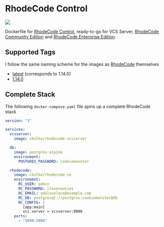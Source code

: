 # RhodeCode Control

[![](https://images.microbadger.com/badges/version/ckulka/rhodecode-rccontrol.svg)](https://github.com/ckulka/rhodecode-rccontrol "Get your own version badge on microbadger.com")

Dockerfile for [RhodeCode Control](https://docs.rhodecode.com/RhodeCode-Control/), ready-to-go for VCS Server, [RhodeCode Community Edition](https://rhodecode.com/open-source) and [RhodeCode Enterprise Edition](https://docs.rhodecode.com/RhodeCode-Enterprise/).

## Supported Tags

I follow the same naming scheme for the images as [RhodeCode](https://docs.rhodecode.com/RhodeCode-Control/release-notes/release-notes.html) themselves

- [latest](https://github.com/ckulka/rhodecode-rccontrol/tree/master) (corresponds to 1.14.0)
- [1.14.0](https://github.com/ckulka/rhodecode-rccontrol/tree/1.14.0)


## Complete Stack

The following `docker-compose.yaml` file spins up a complete RhodeCode stack

```yaml
version: "3"

services:
  vcsserver:
    image: ckulka/rhodecode-vcsserver

  db:
    image: postgres:alpine
    environment:
      POSTGRES_PASSWORD: cookiemonster

  rhodecode:
    image: ckulka/rhodecode-ce
    environment:
      RC_USER: admin
      RC_PASSWORD: ilovecookies
      RC_EMAIL: adalovelace@example.com
      RC_DB: postgresql://postgres:cookiemonster@db
      RC_CONFIG: |
        [app:main]
        vcs.server = vcsserver:9900
    ports:
      - "5000:5000"
```